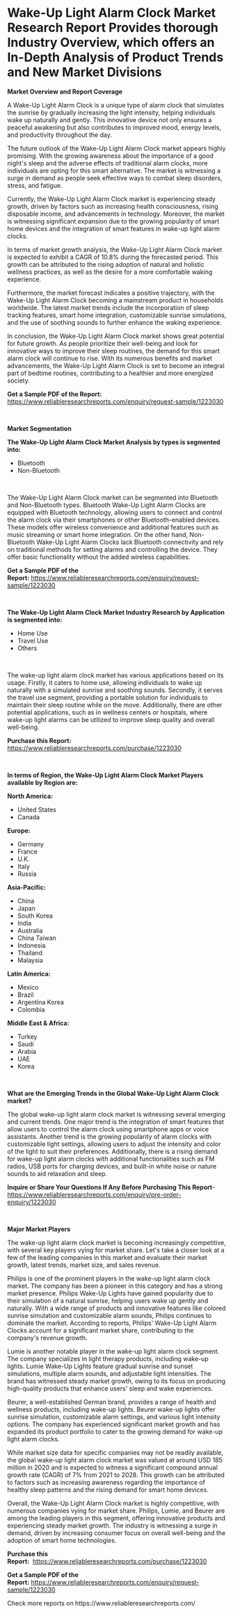 <p><h1>Wake-Up Light Alarm Clock Market Research Report Provides thorough Industry Overview, which offers an In-Depth Analysis of Product Trends and New Market Divisions</h1></p><p><strong>Market Overview and Report Coverage</strong></p>
<p><p>A Wake-Up Light Alarm Clock is a unique type of alarm clock that simulates the sunrise by gradually increasing the light intensity, helping individuals wake up naturally and gently. This innovative device not only ensures a peaceful awakening but also contributes to improved mood, energy levels, and productivity throughout the day.</p><p>The future outlook of the Wake-Up Light Alarm Clock market appears highly promising. With the growing awareness about the importance of a good night's sleep and the adverse effects of traditional alarm clocks, more individuals are opting for this smart alternative. The market is witnessing a surge in demand as people seek effective ways to combat sleep disorders, stress, and fatigue.</p><p>Currently, the Wake-Up Light Alarm Clock market is experiencing steady growth, driven by factors such as increasing health consciousness, rising disposable income, and advancements in technology. Moreover, the market is witnessing significant expansion due to the growing popularity of smart home devices and the integration of smart features in wake-up light alarm clocks.</p><p>In terms of market growth analysis, the Wake-Up Light Alarm Clock market is expected to exhibit a CAGR of 10.8% during the forecasted period. This growth can be attributed to the rising adoption of natural and holistic wellness practices, as well as the desire for a more comfortable waking experience. </p><p>Furthermore, the market forecast indicates a positive trajectory, with the Wake-Up Light Alarm Clock becoming a mainstream product in households worldwide. The latest market trends include the incorporation of sleep tracking features, smart home integration, customizable sunrise simulations, and the use of soothing sounds to further enhance the waking experience.</p><p>In conclusion, the Wake-Up Light Alarm Clock market shows great potential for future growth. As people prioritize their well-being and look for innovative ways to improve their sleep routines, the demand for this smart alarm clock will continue to rise. With its numerous benefits and market advancements, the Wake-Up Light Alarm Clock is set to become an integral part of bedtime routines, contributing to a healthier and more energized society.</p></p>
<p><strong>Get a Sample PDF of the Report:</strong> <a href="https://www.reliableresearchreports.com/enquiry/request-sample/1223030">https://www.reliableresearchreports.com/enquiry/request-sample/1223030</a></p>
<p>&nbsp;</p>
<p><strong>Market Segmentation</strong></p>
<p><strong>The Wake-Up Light Alarm Clock Market Analysis by types is segmented into:</strong></p>
<p><ul><li>Bluetooth</li><li>Non-Bluetooth</li></ul></p>
<p>&nbsp;</p>
<p><p>The Wake-Up Light Alarm Clock market can be segmented into Bluetooth and Non-Bluetooth types. Bluetooth Wake-Up Light Alarm Clocks are equipped with Bluetooth technology, allowing users to connect and control the alarm clock via their smartphones or other Bluetooth-enabled devices. These models offer wireless convenience and additional features such as music streaming or smart home integration. On the other hand, Non-Bluetooth Wake-Up Light Alarm Clocks lack Bluetooth connectivity and rely on traditional methods for setting alarms and controlling the device. They offer basic functionality without the added wireless capabilities.</p></p>
<p><strong>Get a Sample PDF of the Report:</strong>&nbsp;<a href="https://www.reliableresearchreports.com/enquiry/request-sample/1223030">https://www.reliableresearchreports.com/enquiry/request-sample/1223030</a></p>
<p>&nbsp;</p>
<p><strong>The Wake-Up Light Alarm Clock Market Industry Research by Application is segmented into:</strong></p>
<p><ul><li>Home Use</li><li>Travel Use</li><li>Others</li></ul></p>
<p>&nbsp;</p>
<p><p>The wake-up light alarm clock market has various applications based on its usage. Firstly, it caters to home use, allowing individuals to wake up naturally with a simulated sunrise and soothing sounds. Secondly, it serves the travel use segment, providing a portable solution for individuals to maintain their sleep routine while on the move. Additionally, there are other potential applications, such as in wellness centers or hospitals, where wake-up light alarms can be utilized to improve sleep quality and overall well-being.</p></p>
<p><strong>Purchase this Report:</strong>&nbsp; <a href="https://www.reliableresearchreports.com/purchase/1223030">https://www.reliableresearchreports.com/purchase/1223030</a></p>
<p>&nbsp;</p>
<p><strong>In terms of Region, the Wake-Up Light Alarm Clock Market Players available by Region are:</strong></p>
<p>
    <p> <strong> North America: </strong>
        <ul>
            <li>United States</li>
            <li>Canada</li>
        </ul>
        </p> 
    <p> <strong> Europe: </strong>
        <ul>
            <li>Germany</li>
            <li>France</li>
            <li>U.K.</li>
            <li>Italy</li>
            <li>Russia</li>
        </ul>
        </p> 
    <p> <strong> Asia-Pacific: </strong>
        <ul>
            <li>China</li>
            <li>Japan</li>
            <li>South Korea</li>
            <li>India</li>
            <li>Australia</li>
            <li>China Taiwan</li>
            <li>Indonesia</li>
            <li>Thailand</li>
            <li>Malaysia</li>
        </ul>
        </p> 
    <p> <strong> Latin America: </strong>
        <ul>
            <li>Mexico</li>
            <li>Brazil</li>
            <li>Argentina Korea</li>
            <li>Colombia</li>
        </ul>
        </p> 
    <p> <strong> Middle East & Africa: </strong>
        <ul>
            <li>Turkey</li>
            <li>Saudi</li>
            <li>Arabia</li>
            <li>UAE</li>
            <li>Korea</li>
        </ul>
    </p>
    </p>
<p>&nbsp;</p>
<p><strong>What are the Emerging Trends in the Global Wake-Up Light Alarm Clock market?</strong></p>
<p><p>The global wake-up light alarm clock market is witnessing several emerging and current trends. One major trend is the integration of smart features that allow users to control the alarm clock using smartphone apps or voice assistants. Another trend is the growing popularity of alarm clocks with customizable light settings, allowing users to adjust the intensity and color of the light to suit their preferences. Additionally, there is a rising demand for wake-up light alarm clocks with additional functionalities such as FM radios, USB ports for charging devices, and built-in white noise or nature sounds to aid relaxation and sleep.</p></p>
<p><strong>Inquire or Share Your Questions If Any Before Purchasing This Report</strong>- <a href="https://www.reliableresearchreports.com/enquiry/pre-order-enquiry/1223030">https://www.reliableresearchreports.com/enquiry/pre-order-enquiry/1223030</a></p>
<p>&nbsp;</p>
<p><strong>Major Market Players</strong></p>
<p><p>The wake-up light alarm clock market is becoming increasingly competitive, with several key players vying for market share. Let's take a closer look at a few of the leading companies in this market and evaluate their market growth, latest trends, market size, and sales revenue.</p><p>Philips is one of the prominent players in the wake-up light alarm clock market. The company has been a pioneer in this category and has a strong market presence. Philips Wake-Up Lights have gained popularity due to their simulation of a natural sunrise, helping users wake up gently and naturally. With a wide range of products and innovative features like colored sunrise simulation and customizable alarm sounds, Philips continues to dominate the market. According to reports, Philips' Wake-Up Light Alarm Clocks account for a significant market share, contributing to the company's revenue growth.</p><p>Lumie is another notable player in the wake-up light alarm clock segment. The company specializes in light therapy products, including wake-up lights. Lumie Wake-Up Lights feature gradual sunrise and sunset simulations, multiple alarm sounds, and adjustable light intensities. The brand has witnessed steady market growth, owing to its focus on producing high-quality products that enhance users' sleep and wake experiences.</p><p>Beurer, a well-established German brand, provides a range of health and wellness products, including wake-up lights. Beurer wake-up lights offer sunrise simulation, customizable alarm settings, and various light intensity options. The company has experienced significant market growth and has expanded its product portfolio to cater to the growing demand for wake-up light alarm clocks.</p><p>While market size data for specific companies may not be readily available, the global wake-up light alarm clock market was valued at around USD 185 million in 2020 and is expected to witness a significant compound annual growth rate (CAGR) of 7% from 2021 to 2028. This growth can be attributed to factors such as increasing awareness regarding the importance of healthy sleep patterns and the rising demand for smart home devices.</p><p>Overall, the Wake-Up Light Alarm Clock market is highly competitive, with numerous companies vying for market share. Philips, Lumie, and Beurer are among the leading players in this segment, offering innovative products and experiencing steady market growth. The industry is witnessing a surge in demand, driven by increasing consumer focus on overall well-being and the adoption of smart home technologies.</p></p>
<p><strong>Purchase this Report:</strong>&nbsp;&nbsp;<a href="https://www.reliableresearchreports.com/purchase/1223030">https://www.reliableresearchreports.com/purchase/1223030</a></p>
<p></p>
<p><strong>Get a Sample PDF of the Report:</strong>&nbsp;<a href="https://www.reliableresearchreports.com/enquiry/request-sample/1223030">https://www.reliableresearchreports.com/enquiry/request-sample/1223030</a></p>
<p>Check more reports on https://www.reliableresearchreports.com/</p>
